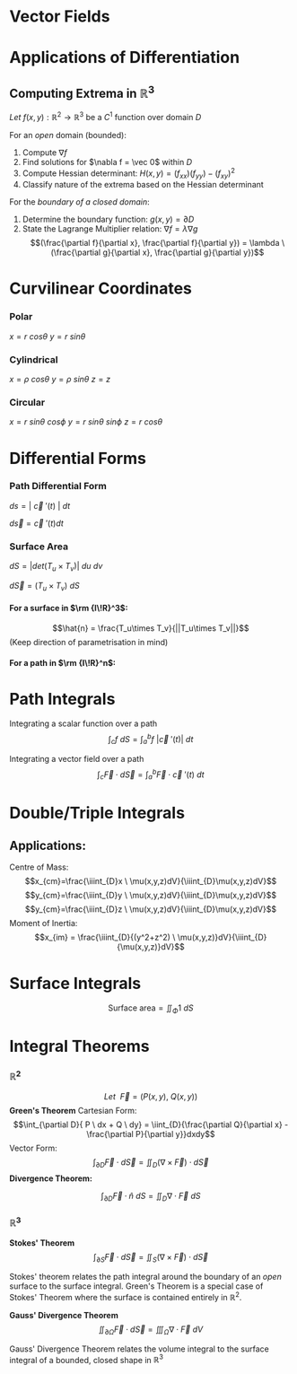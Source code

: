 # Vector Fields


# Applications of Differentiation

## Computing Extrema in $\mathbb{R}^3$

$Let \ f(x,y) : \mathbb{R}^2 \rightarrow \mathbb{R}^3 \text{ be a } C^1 \text{ function over domain }D$

For an *open* domain (bounded):
1. Compute $\nabla f$
2. Find solutions for $\nabla f = \vec 0$ within $D$
3. Compute Hessian determinant: $H(x,y) = (f_{xx})(f_{yy}) - (f_{xy})^2$
4. Classify nature of the extrema based on the Hessian determinant

For the *boundary of a closed domain*:
1. Determine the boundary function: $g(x,y) = \partial D$
2. State the Lagrange Multiplier relation: $\nabla f = \lambda \nabla g$
$$(\frac{\partial f}{\partial x}, \frac{\partial f}{\partial y}) = \lambda \ (\frac{\partial g}{\partial x}, \frac{\partial g}{\partial y})$$
$$$$


# Curvilinear Coordinates
### Polar
$x = r \ cos\theta$
$y = r \ sin\theta$
### Cylindrical
$x = \rho \ cos\theta$
$y = \rho \ sin\theta$
$z=z$
### Circular
$x = r \ sin \theta \ cos \phi$
$y = r \ sin \theta \ sin \phi$
$z = r \ cos \theta$
# Differential Forms

### Path Differential Form
$ds = | \ \vec{c} \ '(t) \ | \ dt$

$d\vec{s} = \vec{c} \ '(t)dt$

### Surface Area
$dS = |det(T_u \times T_v)| \ du \ dv$

$d \vec{S} = (T_u \times T_v) \ dS$


#### For a surface in $\rm {I\!R}^3$:
$$\hat{n} = \frac{T_u\times T_v}{||T_u\times T_v||}$$
(Keep direction of parametrisation in mind)

#### For a path in $\rm {I\!R}^n$:


# Path Integrals
Integrating a scalar function over a path
$$
\int_{c}{f} \ dS = \int_{a}^{b}{f \ |\vec{c} \ '(t)| \ dt}
$$

Integrating a vector field over a path
$$\int_{c}{\vec{F}} \cdot d \vec{S} = \int_{a}^{b} \vec{F} \cdot \vec{c} \ '(t) \ dt$$

# Double/Triple Integrals


## Applications:
Centre of Mass:
$$x_{cm}=\frac{\iiint_{D}x \ \mu(x,y,z)dV}{\iiint_{D}\mu(x,y,z)dV}$$
$$y_{cm}=\frac{\iiint_{D}y \ \mu(x,y,z)dV}{\iiint_{D}\mu(x,y,z)dV}$$
$$y_{cm}=\frac{\iiint_{D}z \ \mu(x,y,z)dV}{\iiint_{D}\mu(x,y,z)dV}$$
Moment of Inertia:
$$x_{im} = \frac{\iiint_{D}{(y^2+z^2) \ \mu(x,y,z)}dV}{\iiint_{D}{\mu(x,y,z)}dV}$$


# Surface Integrals

$$\text{Surface area} = \iint_{\Phi}{1}\ dS$$
# Integral Theorems
### ${\mathbb{R}}^2$
$$Let \ \ \vec{F}=(P(x,y), \ Q(x,y))$$
**Green's Theorem**
	Cartesian Form:
$$\int_{\partial D}{ P \ dx + Q \ dy} = \iint_{D}{\frac{\partial Q}{\partial x} - \frac{\partial P}{\partial y}}dxdy$$
	Vector Form:
$$\int_{\partial D}\vec{F} \cdot d \vec{S} = \iint_{D}{(\nabla \times\vec{F})} \cdot d \vec{S}$$
**Divergence Theorem:**

$$\int_{\partial D}{\vec{F}} \cdot \hat{n} \  d{S} = \iint_{D}{\nabla \cdot \vec{F}} \ dS$$
### ${\mathbb{R}}^3$
**Stokes' Theorem**
$$\int_{\partial S}\vec{F} \cdot d \vec{S} = \iint_{S}{(\nabla \times\vec{F})} \cdot d \vec{S}$$

Stokes' theorem relates the path integral around the boundary of an *open* surface to the surface integral. Green's Theorem is a special case of Stokes' Theorem where the surface is contained entirely in $\mathbb{R}^2$.


**Gauss' Divergence Theorem**
$$\iint_{\partial  \Omega}{\vec{F} \cdot d \vec{S}} = \iiint_{\Omega}{\nabla \cdot \vec{F}} \ dV$$

Gauss' Divergence Theorem relates the volume integral to the surface integral of a bounded, closed shape in $\mathbb{R}^3$